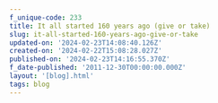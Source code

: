 ```yaml
---
f_unique-code: 233
title: It all started 160 years ago (give or take)
slug: it-all-started-160-years-ago-give-or-take
updated-on: '2024-02-23T14:08:40.126Z'
created-on: '2024-02-22T15:08:28.027Z'
published-on: '2024-02-23T14:16:55.370Z'
f_date-published: '2011-12-30T00:00:00.000Z'
layout: '[blog].html'
tags: blog
---
```



